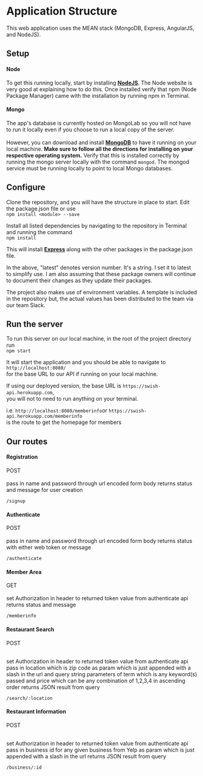 # Application Structure
This web application uses the MEAN stack (MongoDB, Express, AngularJS, and NodeJS).

## Setup

#### Node
To get this running locally, start by installing [**NodeJS**](http://nodejs.org/download/). The Node website is very good at explaining how to do this. Once installed verify that npm (Node Package Manager) came with the installation by running npm in Terminal.

#### Mongo
The app's database is currently hosted on MongoLab so you will not have to run it locally even if you choose to run a local copy of the server. <br><br>However, you can download and install [**MongoDB**](http://www.mongodb.org/downloads) to have it running on your local machine. **Make sure to follow all the directions for installing on your respective operating system.** Verify that this is installed correctly by running the mongo server locally with the command ```mongod```. The mongod service must be running locally to point to local Mongo databases.


## Configure
Clone the repository, and you will have the structure in place to start. Edit the package.json file or use <br>```npm install <module> --save```

Install all listed dependencies by navigating to the repository in Terminal and running the command <br>```npm install```

This will install [**Express**](http://expressjs.com/4x/api.html) along with the other packages in the package.json file.

In the above, "latest" denotes version number. It's a string. I set it to latest to simplify use. I am also assuming that these package owners will continue to document their changes as they update their packages.

The project also makes use of environment variables. A template is included in the repository but, the actual values has been distributed to the team via our team Slack.

## Run the server
To run this server on our local machine, in the root of the project directory run <br> ```npm start```

It will start the application and you should be able to navigate to ```http://localhost:8080/``` <br>for the base URL to our API if running on your local machine.

If using our deployed version, the base URL is ```https://swish-api.herokuapp.com```,<br> you will not to need to run anything on your terminal.

i.e. ```http://localhost:8080/memberinfo```or ```https://swish-api.herokuapp.com/memberinfo``` <br>is the route to get the homepage for members

## Our routes

#### Registration
POST<br><br>
pass in name and password through url encoded form body
returns status and message for user creation
```
/signup
```

#### Authenticate
POST<br><br>
pass in name and password through url encoded form body
returns status with either web token or message
```
/authenticate
```

#### Member Area
GET<br><br>
set Authorization in header to returned token value from authenticate api
returns status and message
```
/memberinfo
```

#### Restaurant Search
POST<br><br>

set Authorization in header to returned token value from authenticate api
pass in location which is zip code as param which is just appended with a slash in the url and query string parameters of term which is any keyword(s) passed and price which can be any combination of 1,2,3,4 in ascending order
returns JSON result from query
```
/search/:location
```

#### Restaurant Information
POST<br><br>

set Authorization in header to returned token value from authenticate api
pass in business id for any given business from Yelp as param which is just appended with a slash in the url
returns JSON result from query
```
/business/:id
```
